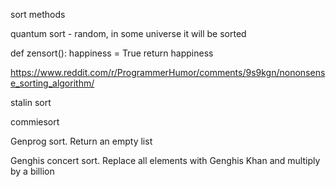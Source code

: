 sort methods



quantum sort - random, in some universe it will be sorted

def zensort():
  happiness = True
return happiness

https://www.reddit.com/r/ProgrammerHumor/comments/9s9kgn/nononsense_sorting_algorithm/


stalin sort

commiesort


Genprog sort. Return an empty list

Genghis concert sort. Replace all elements with Genghis Khan and multiply by a billion

